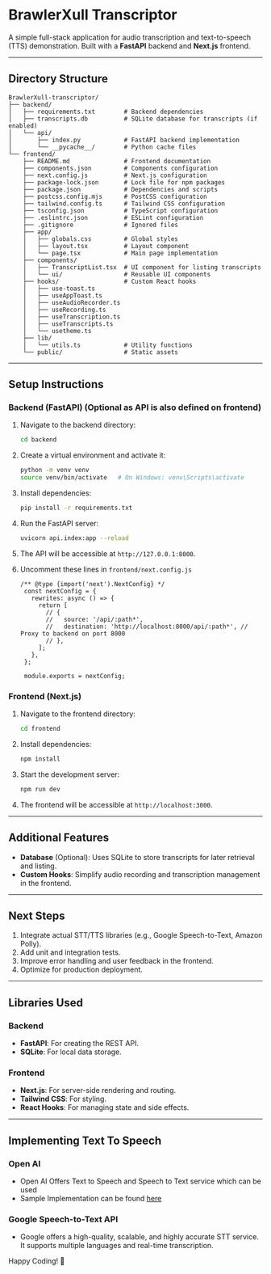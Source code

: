
# BrawlerXull Transcriptor

A simple full-stack application for audio transcription and text-to-speech (TTS) demonstration. Built with a **FastAPI** backend and **Next.js** frontend.

---

## Directory Structure

```plaintext
BrawlerXull-transcriptor/
├── backend/
│   ├── requirements.txt        # Backend dependencies
│   ├── transcripts.db          # SQLite database for transcripts (if enabled)
│   └── api/
│       ├── index.py            # FastAPI backend implementation
│       └── __pycache__/        # Python cache files
└── frontend/
    ├── README.md               # Frontend documentation
    ├── components.json         # Components configuration
    ├── next.config.js          # Next.js configuration
    ├── package-lock.json       # Lock file for npm packages
    ├── package.json            # Dependencies and scripts
    ├── postcss.config.mjs      # PostCSS configuration
    ├── tailwind.config.ts      # Tailwind CSS configuration
    ├── tsconfig.json           # TypeScript configuration
    ├── .eslintrc.json          # ESLint configuration
    ├── .gitignore              # Ignored files
    ├── app/
    │   ├── globals.css         # Global styles
    │   ├── layout.tsx          # Layout component
    │   └── page.tsx            # Main page implementation
    ├── components/
    │   ├── TranscriptList.tsx  # UI component for listing transcripts
    │   └── ui/                 # Reusable UI components
    ├── hooks/                  # Custom React hooks
    │   ├── use-toast.ts
    │   ├── useAppToast.ts
    │   ├── useAudioRecorder.ts
    │   ├── useRecording.ts
    │   ├── useTranscription.ts
    │   ├── useTranscripts.ts
    │   └── usetheme.ts
    ├── lib/
    │   └── utils.ts            # Utility functions
    └── public/                 # Static assets

```

---

## Setup Instructions

### Backend (FastAPI) (Optional as API is also defined on frontend)
1. Navigate to the backend directory:
   ```bash
   cd backend
   ```

2. Create a virtual environment and activate it:
   ```bash
   python -m venv venv
   source venv/bin/activate   # On Windows: venv\Scripts\activate
   ```

3. Install dependencies:
   ```bash
   pip install -r requirements.txt
   ```

4. Run the FastAPI server:
   ```bash
   uvicorn api.index:app --reload
   ```

5. The API will be accessible at `http://127.0.0.1:8000`.
   
7. Uncomment these lines in `frontend/next.config.js`
   
   ```
   /** @type {import('next').NextConfig} */
    const nextConfig = {
      rewrites: async () => {
        return [
          // {
          //   source: '/api/:path*',
          //   destination: 'http://localhost:8000/api/:path*', // Proxy to backend on port 8000
          // },
        ];
      },
    };
    
    module.exports = nextConfig;
   ```

### Frontend (Next.js)
1. Navigate to the frontend directory:
   ```bash
   cd frontend
   ```

2. Install dependencies:
   ```bash
   npm install
   ```

3. Start the development server:
   ```bash
   npm run dev
   ```

4. The frontend will be accessible at `http://localhost:3000`.

---

<!-- ## API Endpoints

### `/api/transcribe` (POST)
- **Description**: Accepts an audio file and returns a hardcoded transcription.
- **Request**:
  - Content-Type: `multipart/form-data`
  - Body: Audio file (`.wav`, `.mp3`, etc.)
- **Response**:
  ```json
  {
    "transcription": "Hardcoded transcription text."
  }
  ```

### `/api/synthesize` (POST) (Optional)
- **Description**: Accepts text input and returns a synthesized audio stream.
- **Request**:
  - Content-Type: `application/json`
  - Body: `{"text": "Sample text"}`
- **Response**: Audio file (MIME type: `audio/mpeg`).

--- -->

## Additional Features

- **Database** (Optional): Uses SQLite to store transcripts for later retrieval and listing.
- **Custom Hooks**: Simplify audio recording and transcription management in the frontend.

---

## Next Steps

1. Integrate actual STT/TTS libraries (e.g., Google Speech-to-Text, Amazon Polly).
2. Add unit and integration tests.
3. Improve error handling and user feedback in the frontend.
4. Optimize for production deployment.

---

## Libraries Used

### Backend
- **FastAPI**: For creating the REST API.
- **SQLite**: For local data storage.

### Frontend
- **Next.js**: For server-side rendering and routing.
- **Tailwind CSS**: For styling.
- **React Hooks**: For managing state and side effects.

---

## Implementing Text To Speech

### Open AI
- Open AI Offers Text to Speech and Speech to Text service which can be used
- Sample Implementation can be found [here](https://github.com/BrawlerXull/transcriptor/blob/90a36b9f5d20cefef1368feb168290e3eb944f7f/frontend/app/api/tts/route.ts)

### Google Speech-to-Text API
- Google offers a high-quality, scalable, and highly accurate STT service. It supports multiple languages and real-time transcription.

Happy Coding! 🎉
